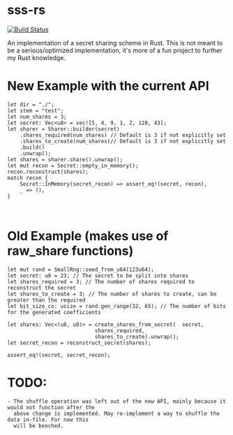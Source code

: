 # sss-rs
[![Build Status](https://travis-ci.com/bilowik/sss-rs.svg?branch=master)](https://travis-ci.com/bilowik/sss-rs)

An implementation of a secret sharing scheme in Rust. 
This is not meant to be a serious/optimized implementation, it's more of a fun project to further
my Rust knowledge.


# New Example with the current API
```
let dir = "./";
let stem = "test";
let num_shares = 3;
let secret: Vec<u8> = vec![5, 4, 9, 1, 2, 128, 43];
let sharer = Sharer::builder(secret)
	.shares_required(num_shares) // Default is 3 if not explicitly set
	.shares_to_create(num_shares)// Default is 3 if not explicitly set
	.build()
	.unwrap();
let shares = sharer.share().unwrap();
let mut recon = Secret::empty_in_memory();
recon.reconstruct(shares);
match recon {
	Secret::InMemory(secret_recon) => assert_eq!(secret, recon),
	_ => (),
}



```


# Old Example (makes use of raw_share functions)
```
let mut rand = SmallRng::seed_from_u64(123u64);
let secret: u8 = 23; // The secret to be split into shares
let shares_required = 3; // The number of shares required to reconstruct the secret
let shares_to_create = 3; // The number of shares to create, can be greater than the required
let bit_size_co: usize = rand.gen_range(32, 65); // The number of bits for the generated coefficients

let shares: Vec<(u8, u8)> = create_shares_from_secret(	secret,
							shares_required,
							shares_to_create).unwrap();
let secret_recon = reconstruct_secret(shares);

assert_eq!(secret, secret_recon);
```

# TODO:
	- The shuffle operation was left out of the new API, mainly because it would not function after the 
	  above change is implemented. May re-implement a way to shuffle the data in-file. For now this 
	  will be benched.
